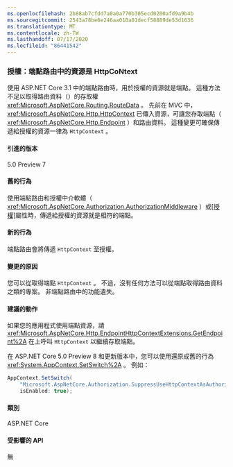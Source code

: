 ```yaml
---
ms.openlocfilehash: 2b88ab7cfdd7a0a0a770b305ecd0200afd9a9b4b
ms.sourcegitcommit: 2543a78be6e246aa010a01decf58889de53d1636
ms.translationtype: MT
ms.contentlocale: zh-TW
ms.lasthandoff: 07/17/2020
ms.locfileid: "86441542"
---
```

### <a name="authorization-resource-in-endpoint-routing-is-httpcontext"></a>授權：端點路由中的資源是 HttpCoNtext

使用 ASP.NET Core 3.1 中的端點路由時，用於授權的資源就是端點。 這種方法不足以取得路由資料（）的存取權 <xref:Microsoft.AspNetCore.Routing.RouteData> 。 先前在 MVC 中， <xref:Microsoft.AspNetCore.Http.HttpContext> 已傳入資源，可讓您存取端點（ <xref:Microsoft.AspNetCore.Http.Endpoint> ）和路由資料。 這種變更可確保傳遞給授權的資源一律為 `HttpContext` 。

#### <a name="version-introduced"></a>引進的版本

5.0 Preview 7

#### <a name="old-behavior"></a>舊的行為

使用端點路由和授權中介軟體（ <xref:Microsoft.AspNetCore.Authorization.AuthorizationMiddleware> ）或[[授權]](xref:Microsoft.AspNetCore.Authorization.AuthorizeAttribute)屬性時，傳遞給授權的資源就是相符的端點。

#### <a name="new-behavior"></a>新的行為

端點路由會將傳遞 `HttpContext` 至授權。

#### <a name="reason-for-change"></a>變更的原因

您可以從取得端點 `HttpContext` 。 不過，沒有任何方法可以從端點取得路由資料之類的專案。 非端點路由中的功能遺失。

#### <a name="recommended-action"></a>建議的動作

如果您的應用程式使用端點資源，請 <xref:Microsoft.AspNetCore.Http.EndpointHttpContextExtensions.GetEndpoint%2A> 在上呼叫 `HttpContext` 以繼續存取端點。

在 ASP.NET Core 5.0 Preview 8 和更新版本中，您可以使用還原成舊的行為 <xref:System.AppContext.SetSwitch%2A> 。 例如：

```csharp
AppContext.SetSwitch(
    "Microsoft.AspNetCore.Authorization.SuppressUseHttpContextAsAuthorizationResource",
    isEnabled: true);
```

#### <a name="category"></a>類別

ASP.NET Core

#### <a name="affected-apis"></a>受影響的 API

無

<!--

#### Affected APIs

Not detectable via API analysis

-->
